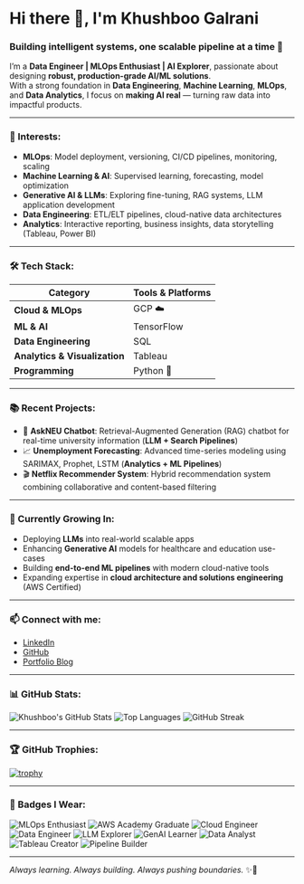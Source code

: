 # Hi there 👋, I'm Khushboo Galrani

### Building intelligent systems, one scalable pipeline at a time 🚀

I’m a **Data Engineer | MLOps Enthusiast | AI Explorer**, passionate about designing **robust, production-grade AI/ML solutions**.  
With a strong foundation in **Data Engineering**, **Machine Learning**, **MLOps**, and **Data Analytics**, I focus on **making AI real** — turning raw data into impactful products.

---

### 🚀 Interests:
- **MLOps**: Model deployment, versioning, CI/CD pipelines, monitoring, scaling
- **Machine Learning & AI**: Supervised learning, forecasting, model optimization
- **Generative AI & LLMs**: Exploring fine-tuning, RAG systems, LLM application development
- **Data Engineering**: ETL/ELT pipelines, cloud-native data architectures
- **Analytics**: Interactive reporting, business insights, data storytelling (Tableau, Power BI)

---

### 🛠️ Tech Stack:
| Category          | Tools & Platforms |
|-------------------|-------------------|
| **Cloud & MLOps**  | GCP ☁️ | AWS ☁️ | MLflow | DVC | Docker 🐳 | Kubernetes |
| **ML & AI**        | TensorFlow | PyTorch ⚡ | Scikit-learn | Hugging Face 🤗 |
| **Data Engineering** | SQL | BigQuery | MongoDB | Apache Airflow | ETL/ELT Pipelines |
| **Analytics & Visualization** | Tableau | Power BI | Matplotlib | Seaborn |
| **Programming**    | Python 🐍 | Java | SQL |

---

### 📚 Recent Projects:
- 🧠 **AskNEU Chatbot**: Retrieval-Augmented Generation (RAG) chatbot for real-time university information (**LLM + Search Pipelines**)
- 📈 **Unemployment Forecasting**: Advanced time-series modeling using SARIMAX, Prophet, LSTM (**Analytics + ML Pipelines**)
- 🎬 **Netflix Recommender System**: Hybrid recommendation system combining collaborative and content-based filtering

---

### 🌱 Currently Growing In:
- Deploying **LLMs** into real-world scalable apps
- Enhancing **Generative AI** models for healthcare and education use-cases
- Building **end-to-end ML pipelines** with modern cloud-native tools
- Expanding expertise in **cloud architecture and solutions engineering** (AWS Certified)


---

### 📫 Connect with me:
- [LinkedIn](https://www.linkedin.com/in/galranik/)
- [GitHub](https://github.com/khushboogalrani)
- [Portfolio Blog](https://khushboogalrani.wordpress.com/)

---

### 📊 GitHub Stats:

![Khushboo's GitHub Stats](https://github-readme-stats.vercel.app/api?username=khushboogalrani&show_icons=true&theme=radical)
![Top Languages](https://github-readme-stats.vercel.app/api/top-langs/?username=khushboogalrani&layout=compact&theme=radical)
![GitHub Streak](https://streak-stats.demolab.com/?user=khushboogalrani&theme=radical)

---

### 🏆 GitHub Trophies:

[![trophy](https://github-profile-trophy.vercel.app/?username=khushboogalrani&theme=radical&no-frame=true&column=7)](https://github.com/ryo-ma/github-profile-trophy)

---

### 🧩 Badges I Wear:
![MLOps Enthusiast](https://img.shields.io/badge/-MLOps-informational?style=flat&logo=docker&logoColor=white)
![AWS Academy Graduate](https://img.shields.io/badge/-AWS%20Certified%20Cloud%20Architecting-232F3E?style=flat&logo=amazonaws&logoColor=white)
![Cloud Engineer](https://img.shields.io/badge/-Cloud%20Engineering-blue?style=flat&logo=googlecloud&logoColor=white)
![Data Engineer](https://img.shields.io/badge/-Data%20Engineering-green?style=flat&logo=apacheairflow&logoColor=white)
![LLM Explorer](https://img.shields.io/badge/-LLM%20Explorer-purple?style=flat&logo=OpenAI&logoColor=white)
![GenAI Learner](https://img.shields.io/badge/-Generative%20AI-orange?style=flat&logo=OpenAI&logoColor=white)
![Data Analyst](https://img.shields.io/badge/-Data%20Analyst-yellow?style=flat&logo=tableau&logoColor=white)
![Tableau Creator](https://img.shields.io/badge/-Tableau%20Dashboard%20Designer-blueviolet?style=flat&logo=tableau&logoColor=white)
![Pipeline Builder](https://img.shields.io/badge/-Pipeline%20Architect-teal?style=flat&logo=apacheairflow&logoColor=white)

---

_Always learning. Always building. Always pushing boundaries._ ✨🚀
